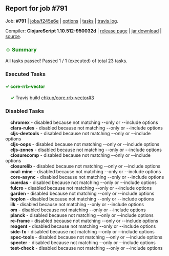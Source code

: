 ## Report for job #791

Job: **#791** | [jobs/f245e6e](https://github.com/cljs-oss/canary/commit/f245e6e6375e9ddbf04108c667df48eccb67780f) | [options](options.edn) | [tasks](tasks.edn) | [travis log](https://travis-ci.org/cljs-oss/canary/builds/484875704).

Compiler: **ClojureScript 1.10.512-950032d** | [release page](https://github.com/cljs-oss/canary/releases/tag/r1.10.512-950032d) | [jar download](https://github.com/cljs-oss/canary/releases/download/r1.10.512-950032d/clojurescript-1.10.512-950032d.jar) | [source](https://github.com/clojure/clojurescript/commit/950032dba300451835c4c7c2a0c1c74ca6d0b49a).

### <b style='color:green'>☺ Summary</b>

All tasks passed! Passed 1 / 1 (executed) of total 23 tasks.

### Executed Tasks

#### <b style='color:green'>&#x2713; core-rrb-vector</b>
&nbsp;&nbsp;&nbsp;&nbsp;<b style='color:green'>&#x2713;</b> Travis build [chkup/core.rrb-vector#3](https://travis-ci.org/chkup/core.rrb-vector/builds/484876527)<br>

### Disabled Tasks

&nbsp;&nbsp;&nbsp;&nbsp;**chromex** - disabled because not matching --only or --include options<br>
&nbsp;&nbsp;&nbsp;&nbsp;**clara-rules** - disabled because not matching --only or --include options<br>
&nbsp;&nbsp;&nbsp;&nbsp;**cljs-devtools** - disabled because not matching --only or --include options<br>
&nbsp;&nbsp;&nbsp;&nbsp;**cljs-oops** - disabled because not matching --only or --include options<br>
&nbsp;&nbsp;&nbsp;&nbsp;**cljs-zones** - disabled because not matching --only or --include options<br>
&nbsp;&nbsp;&nbsp;&nbsp;**closurecomp** - disabled because not matching --only or --include options<br>
&nbsp;&nbsp;&nbsp;&nbsp;**closurelib** - disabled because not matching --only or --include options<br>
&nbsp;&nbsp;&nbsp;&nbsp;**coal-mine** - disabled because not matching --only or --include options<br>
&nbsp;&nbsp;&nbsp;&nbsp;**core-async** - disabled because not matching --only or --include options<br>
&nbsp;&nbsp;&nbsp;&nbsp;**cuerdas** - disabled because not matching --only or --include options<br>
&nbsp;&nbsp;&nbsp;&nbsp;**fulcro** - disabled because not matching --only or --include options<br>
&nbsp;&nbsp;&nbsp;&nbsp;**garden** - disabled because not matching --only or --include options<br>
&nbsp;&nbsp;&nbsp;&nbsp;**hoplon** - disabled because not matching --only or --include options<br>
&nbsp;&nbsp;&nbsp;&nbsp;**ilk** - disabled because not matching --only or --include options<br>
&nbsp;&nbsp;&nbsp;&nbsp;**om** - disabled because not matching --only or --include options<br>
&nbsp;&nbsp;&nbsp;&nbsp;**planck** - disabled because not matching --only or --include options<br>
&nbsp;&nbsp;&nbsp;&nbsp;**re-frame** - disabled because not matching --only or --include options<br>
&nbsp;&nbsp;&nbsp;&nbsp;**reagent** - disabled because not matching --only or --include options<br>
&nbsp;&nbsp;&nbsp;&nbsp;**side-fx** - disabled because not matching --only or --include options<br>
&nbsp;&nbsp;&nbsp;&nbsp;**spec-tools** - disabled because not matching --only or --include options<br>
&nbsp;&nbsp;&nbsp;&nbsp;**specter** - disabled because not matching --only or --include options<br>
&nbsp;&nbsp;&nbsp;&nbsp;**test-check** - disabled because not matching --only or --include options<br>